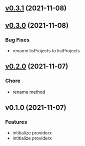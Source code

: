 
<a name="v0.3.1"></a>
## [v0.3.1](https://gitlab.w6d.io/w6d/project/-/compare/v0.3.0...v0.3.1) (2021-11-08)


<a name="v0.3.0"></a>
## [v0.3.0](https://gitlab.w6d.io/w6d/project/-/compare/v0.2.0...v0.3.0) (2021-11-08)

### Bug Fixes

* rename lisProjects to listProjects


<a name="v0.2.0"></a>
## [v0.2.0](https://gitlab.w6d.io/w6d/project/-/compare/v0.1.0...v0.2.0) (2021-11-07)

### Chore

* rename method


<a name="v0.1.0"></a>
## v0.1.0 (2021-11-07)

### Features

* intitialize providerx
* intitialize providerx

